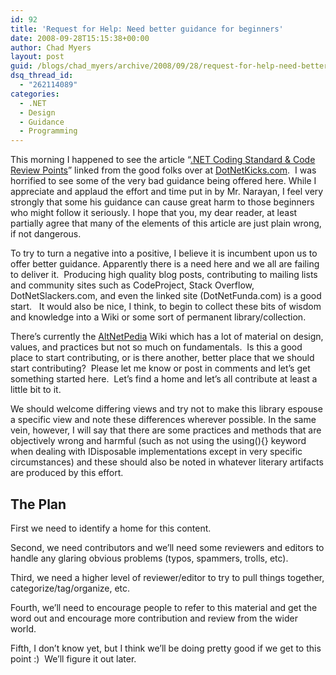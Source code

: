 ```yaml
---
id: 92
title: 'Request for Help: Need better guidance for beginners'
date: 2008-09-28T15:15:38+00:00
author: Chad Myers
layout: post
guid: /blogs/chad_myers/archive/2008/09/28/request-for-help-need-better-guidance-for-beginners.aspx
dsq_thread_id:
  - "262114089"
categories:
  - .NET
  - Design
  - Guidance
  - Programming
---
```

This morning I happened to see the article “[.NET Coding Standard & Code Review Points](http://www.dotnetfunda.com/articles/article62.aspx)” linked from the good folks over at [DotNetKicks.com](http://www.dotnetkicks.com).&#160; I was horrified to see some of the very bad guidance being offered here. While I appreciate and applaud the effort and time put in by Mr. Narayan, I feel very strongly that some his guidance can cause great harm to those beginners who might follow it seriously. I hope that you, my dear reader, at least partially agree that many of the elements of this article are just plain wrong, if not dangerous.

To try to turn a negative into a positive, I believe it is incumbent upon us to offer better guidance. Apparently there is a need here and we all are failing to deliver it.&#160; Producing high quality blog posts, contributing to mailing lists and community sites such as CodeProject, Stack Overflow, DotNetSlackers.com, and even the linked site (DotNetFunda.com) is a good start.&#160;&#160; It would also be nice, I think, to begin to collect these bits of wisdom and knowledge into a Wiki or some sort of permanent library/collection.

There’s currently the [AltNetPedia](http://www.altnetpedia.com) Wiki which has a lot of material on design, values, and practices but not so much on fundamentals.&#160; Is this a good place to start contributing, or is there another, better place that we should start contributing?&#160; Please let me know or post in comments and let’s get something started here.&#160; Let’s find a home and let’s all contribute at least a little bit to it.

We should welcome differing views and try not to make this library espouse a specific view and note these differences wherever possible. In the same vein, however, I will say that there are some practices and methods that are objectively wrong and harmful (such as not using the using(){} keyword when dealing with IDisposable implementations except in very specific circumstances) and these should also be noted in whatever literary artifacts are produced by this effort.

## The Plan

First we need to identify a home for this content.

Second, we need contributors and we’ll need some reviewers and editors to handle any glaring obvious problems (typos, spammers, trolls, etc).

Third, we need a higher level of reviewer/editor to try to pull things together, categorize/tag/organize, etc.

Fourth, we’ll need to encourage people to refer to this material and get the word out and encourage more contribution and review from the wider world.

Fifth, I don’t know yet, but I think we’ll be doing pretty good if we get to this point :)&#160; We’ll figure it out later.